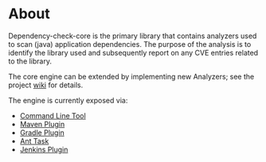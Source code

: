 About
=====
Dependency-check-core is the primary library that contains analyzers used to scan
(java) application dependencies. The purpose of the analysis is to identify the
library used and subsequently report on any CVE entries related to the library.

The core engine can be extended by implementing new Analyzers; see the project
[wiki](https://github.com/dependency-check/DependencyCheck/wiki/Making-a-new-Analyzer)
for details.

The engine is currently exposed via:

- [Command Line Tool](../dependency-check-cli/index.html)
- [Maven Plugin](../dependency-check-maven/index.html)
- [Gradle Plugin](../dependency-check-gradle/index.html)
- [Ant Task](../dependency-check-ant/index.html)
- [Jenkins Plugin](../dependency-check-jenkins/index.html)

